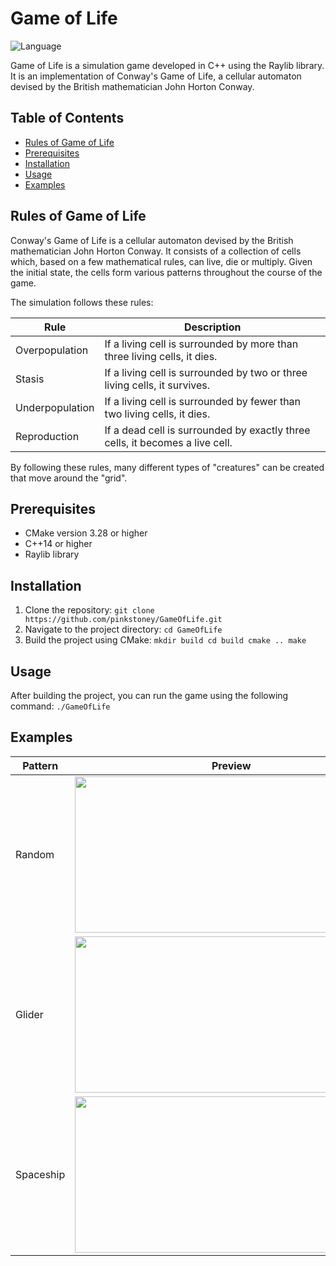 # Game of Life

![Language](https://img.shields.io/badge/language-C%2B%2B-blue)

Game of Life is a simulation game developed in C++ using the Raylib library. It is an implementation of Conway's Game of Life, a cellular automaton devised by the British mathematician John Horton Conway.

## Table of Contents

- [Rules of Game of Life](#rules-of-game-of-life)
- [Prerequisites](#prerequisites)
- [Installation](#installation)
- [Usage](#usage)
- [Examples](#examples)

## Rules of Game of Life

Conway's Game of Life is a cellular automaton devised by the British mathematician John Horton Conway. It consists of a collection of cells which, based on a few mathematical rules, can live, die or multiply. Given the initial state, the cells form various patterns throughout the course of the game.

The simulation follows these rules:

| Rule | Description |
| --- | --- |
| Overpopulation | If a living cell is surrounded by more than three living cells, it dies. |
| Stasis | If a living cell is surrounded by two or three living cells, it survives. |
| Underpopulation | If a living cell is surrounded by fewer than two living cells, it dies. |
| Reproduction | If a dead cell is surrounded by exactly three cells, it becomes a live cell. |

By following these rules, many different types of "creatures" can be created that move around the "grid".

## Prerequisites

- CMake version 3.28 or higher
- C++14 or higher
- Raylib library

## Installation

1. Clone the repository: ```git clone https://github.com/pinkstoney/GameOfLife.git```
2. Navigate to the project directory: ```cd GameOfLife```
3. Build the project using CMake: ```mkdir build cd build cmake .. make```

## Usage

After building the project, you can run the game using the following command:
```./GameOfLife```

## Examples

| Pattern | Preview                                                 | Description |
| --- |---------------------------------------------------------| --- |
| Random | <img src="docs/random.gif" width="500" height="250">    | A random pattern evolving over time |
| Glider | <img src="docs/glider.gif" width="500" height="250">    | A glider pattern moving across the grid |
| Spaceship  | <img src="docs/spaceship.gif" width="500" height="250"> | A spaceship pattern traveling in a straight line |
